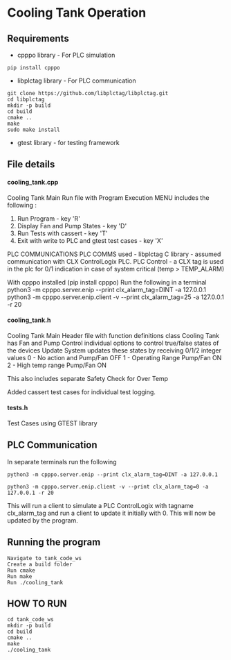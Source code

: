 # Cooling Tank Operation


## Requirements
- cpppo library -  For PLC simulation
```
pip install cpppo
```

- libplctag library - For PLC communication
```
git clone https://github.com/libplctag/libplctag.git
cd libplctag
mkdir -p build
cd build
cmake ..
make
sudo make install
```

- gtest library - for testing framework



## File details

#### cooling_tank.cpp
Cooling Tank Main Run file with Program Execution
MENU includes the following :
1. Run Program - key 'R'
2. Display Fan and Pump States - key 'D'
3. Run Tests with cassert - key 'T'
4. Exit with write to PLC and gtest test cases - key 'X'

PLC COMMUNICATIONS
PLC COMMS used - libplctag C library - assumed communication with CLX ControlLogix PLC. 
PLC Control - a CLX tag is used in the plc for 0/1 indication in case of system critical (temp > TEMP_ALARM)

With cpppo installed (pip install cpppo) Run the following in a terminal
python3 -m cpppo.server.enip --print clx_alarm_tag=DINT -a 127.0.0.1
python3 -m cpppo.server.enip.client -v --print clx_alarm_tag=25 -a 127.0.0.1 -r 20


#### cooling_tank.h

Cooling Tank Main Header file with function definitions
class Cooling Tank has Fan and Pump Control individual options 
to control true/false states of the devices
Update System updates these states by receiving 0/1/2 integer values
0 - No action and Pump/Fan OFF
1 - Operating Range Pump/Fan ON
2 - High temp range Pump/Fan ON

This also includes separate Safety Check for Over Temp

Added cassert test cases for individual test logging.


#### tests.h

Test Cases using GTEST library




## PLC Communication

In separate terminals run the following 

```
python3 -m cpppo.server.enip --print clx_alarm_tag=DINT -a 127.0.0.1

python3 -m cpppo.server.enip.client -v --print clx_alarm_tag=0 -a 127.0.0.1 -r 20
```

This will run a client to simulate a PLC ControlLogix with tagname clx_alarm_tag
and run a client to update it initially with 0. This will now be updated by the program.


## Running the program 

```
Navigate to tank_code_ws
Create a build folder
Run cmake 
Run make
Run ./cooling_tank
```

## HOW TO RUN 

```
cd tank_code_ws
mkdir -p build
cd build
cmake ..
make
./cooling_tank
```

